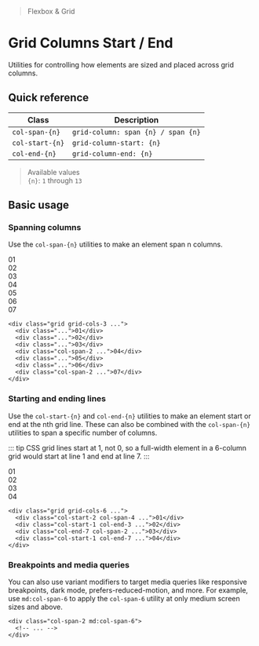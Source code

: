 > Flexbox & Grid

# Grid Columns Start / End
Utilities for controlling how elements are sized and placed across grid columns.

## Quick reference

| Class           | Description                        |
| --------------- | ---------------------------------- |
| `col-span-{n}`  | `grid-column: span {n} / span {n}` |
| `col-start-{n}` | `grid-column-start: {n}`           |
| `col-end-{n}`   | `grid-column-end: {n}`             |

> Available values <br />
> `{n}`: `1` through `13` <br />

## Basic usage
### Spanning columns
Use the `col-span-{n}` utilities to make an element span n columns.

<container>
  <box class="grid grid-cols-3 gap-24 rounded-4">
    <div class="bg-indigo-800 ex-box">01</div>
    <div class="bg-indigo-800 ex-box">02</div>
    <div class="bg-indigo-800 ex-box">03</div>
    <div class="bg-indigo-500 ex-box col-span-2">04</div>
    <div class="bg-indigo-800 ex-box">05</div>
    <div class="bg-indigo-800 ex-box">06</div>
    <div class="bg-indigo-500 ex-box col-span-2">07</div>
  </box>
</container>

```html{5,8}
<div class="grid grid-cols-3 ...">
  <div class="...">01</div>
  <div class="...">02</div>
  <div class="...">03</div>
  <div class="col-span-2 ...">04</div>
  <div class="...">05</div>
  <div class="...">06</div>
  <div class="col-span-2 ...">07</div>
</div>
```

### Starting and ending lines
Use the `col-start-{n}` and `col-end-{n}` utilities to make an element start or end at the nth grid line. These can also be combined with the `col-span-{n}` utilities to span a specific number of columns.

::: tip
CSS grid lines start at 1, not 0, so a full-width element in a 6-column grid would start at line 1 and end at line 7.
:::

<container>
  <div class="grid grid-cols-6 gap-24 rounded-4">
    <box striped class="ex-box" fg-color="var(--tw-blue-fg)" bg-color="var(--tw-blue-bg)"></box>
    <div class="bg-blue-500 ex-box col-start-2 col-span-4 rounded-4 shadow-xl">01</div>
    <box striped class="ex-box" fg-color="var(--tw-blue-fg)" bg-color="var(--tw-blue-bg)"></box>
    <div class="bg-blue-500 ex-box col-start-1 col-end-3 rounded-4 shadow-xl">02</div>
    <box striped class="ex-box" fg-color="var(--tw-blue-fg)" bg-color="var(--tw-blue-bg)"></box>
    <box striped class="ex-box" fg-color="var(--tw-blue-fg)" bg-color="var(--tw-blue-bg)"></box>
    <div class="bg-blue-500 ex-box col-end-7 col-span-2 rounded-4 shadow-xl">03</div>
    <div class="bg-blue-500 ex-box col-start-1 col-end-7 rounded-4 shadow-xl">04</div>
  </div>
</container>

```html{2-5}
<div class="grid grid-cols-6 ...">
  <div class="col-start-2 col-span-4 ...">01</div>
  <div class="col-start-1 col-end-3 ...">02</div>
  <div class="col-end-7 col-span-2 ...">03</div>
  <div class="col-start-1 col-end-7 ...">04</div>
</div>
```

### Breakpoints and media queries
You can also use variant modifiers to target media queries like responsive breakpoints, dark mode, prefers-reduced-motion, and more. For example, use `md:col-span-6` to apply the `col-span-6` utility at only medium screen sizes and above.

```html{1}
<div class="col-span-2 md:col-span-6">
  <!-- ... -->
</div>
```
